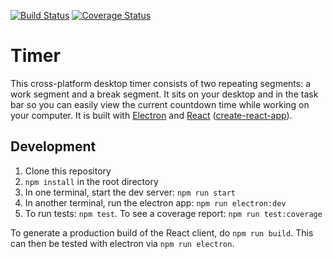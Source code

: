 [![Build Status](https://travis-ci.com/hailey123/timer.svg?branch=master)](https://travis-ci.com/hailey123/timer)
[![Coverage Status](https://coveralls.io/repos/github/hailey123/timer/badge.svg?branch=master)](https://coveralls.io/github/hailey123/timer?branch=master)

# Timer
This cross-platform desktop timer consists of two repeating segments: a work segment and a break segment. It sits on your desktop and in the task bar so you can easily view the current countdown time while working on your computer. It is built with [Electron](https://electronjs.org) and [React](https://reactjs.org) ([create-react-app](https://github.com/facebook/create-react-app)).

## Development
1. Clone this repository
2. `npm install` in the root directory
3. In one terminal, start the dev server: `npm run start`
4. In another terminal, run the electron app: `npm run electron:dev`
5. To run tests: `npm test`. To see a coverage report: `npm run test:coverage`

To generate a production build of the React client, do `npm run build`. This can then be tested with electron via `npm run electron`.
